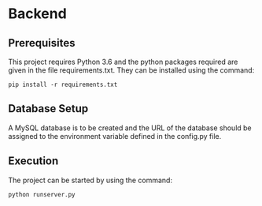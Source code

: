 # Backend

## Prerequisites

This project requires Python 3.6 and the python packages required are given in the file requirements.txt. They can be installed using the command:

    pip install -r requirements.txt

## Database Setup

A MySQL database is to be created and the URL of the database should be assigned to the environment variable defined in the config.py file.

## Execution

The project can be started by using the command:

    python runserver.py
